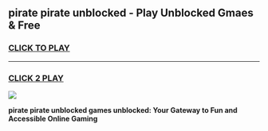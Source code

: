 
## pirate pirate unblocked - Play Unblocked Gmaes & Free
<h3>
<a href="https://news.freeplayer.one?title=pirate_pirate_unblocked&ref=16F">CLICK TO PLAY</a></h3>
<hr>

<h3>
<a href="https://news.freeplayer.one?title=pirate_pirate_unblocked&ref=16F">CLICK 2 PLAY</a>
  
</h3>

<a href="https://news.freeplayer.one?title=pirate_pirate_unblocked&ref=16F/"><img src="https://clearcache.store/games.png"></a>


**pirate pirate unblocked games unblocked: Your Gateway to Fun and Accessible Online Gaming**
